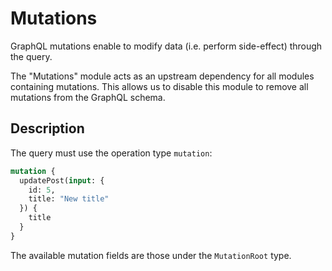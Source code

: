# Mutations

GraphQL mutations enable to modify data (i.e. perform side-effect) through the query.

The "Mutations" module acts as an upstream dependency for all modules containing mutations. This allows us to disable this module to remove all mutations from the GraphQL schema.

## Description

The query must use the operation type `mutation`:

```graphql
mutation {
  updatePost(input: {
    id: 5,
    title: "New title"
  }) {
    title
  }
}
```

The available mutation fields are those under the `MutationRoot` type.
